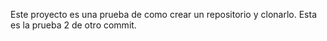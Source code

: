 Este proyecto es una prueba de como crear un repositorio y clonarlo.
Esta es la prueba 2 de otro commit.
